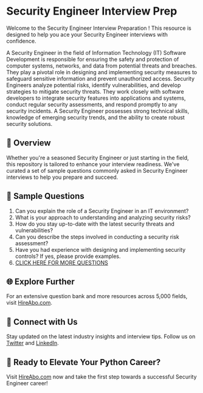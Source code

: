 # Security Engineer Interview Prep

Welcome to the Security Engineer Interview Preparation ! This resource is designed to help you ace your Security Engineer interviews with confidence.

A Security Engineer in the field of Information Technology (IT) Software Development is responsible for ensuring the safety and protection of computer systems, networks, and data from potential threats and breaches. They play a pivotal role in designing and implementing security measures to safeguard sensitive information and prevent unauthorized access. Security Engineers analyze potential risks, identify vulnerabilities, and develop strategies to mitigate security threats. They work closely with software developers to integrate security features into applications and systems, conduct regular security assessments, and respond promptly to any security incidents. A Security Engineer possesses strong technical skills, knowledge of emerging security trends, and the ability to create robust security solutions.

## 🚀 Overview

Whether you're a seasoned Security Engineer or just starting in the field, this repository is tailored to enhance your interview readiness. We've curated a set of sample questions commonly asked in Security Engineer interviews to help you prepare and succeed.

## 📝 Sample Questions

1. Can you explain the role of a Security Engineer in an IT environment?
2. What is your approach to understanding and analyzing security risks?
3. How do you stay up-to-date with the latest security threats and vulnerabilities?
4. Can you describe the steps involved in conducting a security risk assessment?
5. Have you had experience with designing and implementing security controls? If yes, please provide examples.
6. [CLICK HERE FOR MORE QUESTIONS](https://hireabo.com/job/0_0_26/Security%20Engineer)

## 🌐 Explore Further

For an extensive question bank and more resources across 5,000 fields, visit [HireAbo.com](https://www.hireabo.com).

## 📱 Connect with Us

Stay updated on the latest industry insights and interview tips. Follow us on [Twitter](https://twitter.com/hireabo) and [LinkedIn](https://www.linkedin.com/in/hire-abo-3609972a8/).

## 🚀 Ready to Elevate Your Python Career?

Visit [HireAbo.com](https://www.hireabo.com) now and take the first step towards a successful Security Engineer career!